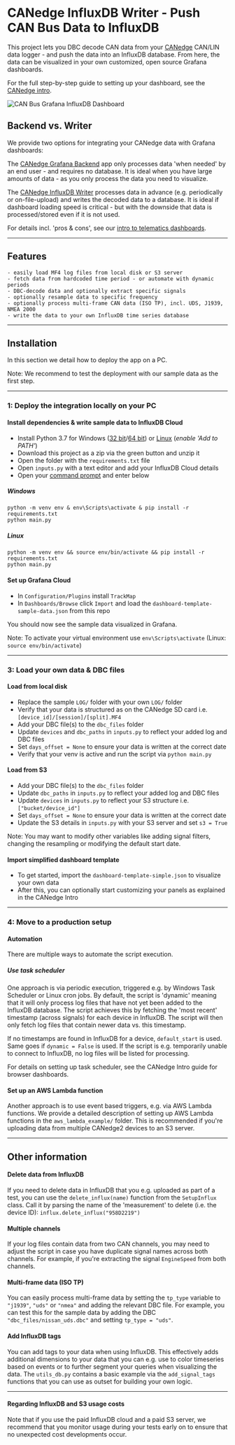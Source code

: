 # CANedge InfluxDB Writer - Push CAN Bus Data to InfluxDB

This project lets you DBC decode CAN data from your [CANedge](https://www.csselectronics.com/pages/can-bus-hardware-products) CAN/LIN data logger - and push the data into an InfluxDB database. From here, the data can be visualized in your own customized, open source Grafana dashboards.

For the full step-by-step guide to setting up your dashboard, see the [CANedge intro](https://canlogger.csselectronics.com/canedge-getting-started/log-file-tools/browser-dashboards).

![CAN Bus Grafana InfluxDB Dashboard](https://canlogger1000.csselectronics.com/img/CAN-Bus-Telematics-Dashboard-InfluxDB-Grafana.png)

## Backend vs. Writer
We provide two options for integrating your CANedge data with Grafana dashboards:

The [CANedge Grafana Backend](https://github.com/CSS-Electronics/canedge-grafana-backend) app only processes data 'when needed' by an end user - and requires no database. It is ideal when you have large amounts of data - as you only process the data you need to visualize. 

The [CANedge InfluxDB Writer](https://github.com/CSS-Electronics/canedge-influxdb-writer) processes data in advance (e.g. periodically or on-file-upload) and writes the decoded data to a database. It is ideal if dashboard loading speed is critical - but with the downside that data is processed/stored even if it is not used.

For details incl. 'pros & cons', see our [intro to telematics dashboards](https://www.csselectronics.com/pages/telematics-dashboard-open-source).

----

## Features
```
- easily load MF4 log files from local disk or S3 server
- fetch data from hardcoded time period - or automate with dynamic periods
- DBC-decode data and optionally extract specific signals
- optionally resample data to specific frequency
- optionally process multi-frame CAN data (ISO TP), incl. UDS, J1939, NMEA 2000
- write the data to your own InfluxDB time series database
```
----

## Installation

In this section we detail how to deploy the app on a PC. 

Note: We recommend to test the deployment with our sample data as the first step.

----

### 1: Deploy the integration locally on your PC

#### Install dependencies & write sample data to InfluxDB Cloud

- Install Python 3.7 for Windows ([32 bit](https://www.python.org/ftp/python/3.7.9/python-3.7.9.exe)/[64 bit](https://www.python.org/ftp/python/3.7.9/python-3.7.9-amd64.exe)) or [Linux](https://www.python.org/downloads/release/python-379/) (_enable 'Add to PATH'_)
- Download this project as a zip via the green button and unzip it 
- Open the folder with the `requirements.txt` file 
- Open `inputs.py` with a text editor and add your InfluxDB Cloud details 
- Open your [command prompt](https://www.youtube.com/watch?v=bgSSJQolR0E&t=47s) and enter below

##### Windows 
```
python -m venv env & env\Scripts\activate & pip install -r requirements.txt
python main.py
```

##### Linux 
```
python -m venv env && source env/bin/activate && pip install -r requirements.txt
python main.py
```

#### Set up Grafana Cloud

- In `Configuration/Plugins` install `TrackMap`
- In `Dashboards/Browse` click `Import` and load the `dashboard-template-sample-data.json` from this repo 

You should now see the sample data visualized in Grafana. 

Note: To activate your virtual environment use `env\Scripts\activate` (Linux: `source env/bin/activate`)

----

### 3: Load your own data & DBC files 

#### Load from local disk 
- Replace the sample `LOG/` folder with your own `LOG/` folder
- Verify that your data is structured as on the CANedge SD card i.e. `[device_id]/[session]/[split].MF4`
- Add your DBC file(s) to the `dbc_files` folder
- Update `devices` and `dbc_paths` in `inputs.py` to reflect your added log and DBC files
- Set `days_offset = None` to ensure your data is written at the correct date
- Verify that your venv is active and run the script via `python main.py` 

#### Load from S3
- Add your DBC file(s) to the `dbc_files` folder
- Update `dbc_paths` in `inputs.py` to reflect your added log and DBC files
- Update `devices` in `inputs.py` to reflect your S3 structure i.e. `["bucket/device_id"]`
- Set `days_offset = None` to ensure your data is written at the correct date
- Update the S3 details in `inputs.py` with your S3 server and set `s3 = True` 

Note: You may want to modify other variables like adding signal filters, changing the resampling or modifying the default start date.

#### Import simplified dashboard template 
- To get started, import the `dashboard-template-simple.json` to visualize your own data
- After this, you can optionally start customizing your panels as explained in the CANedge Intro

----

### 4: Move to a production setup

#### Automation 
There are multiple ways to automate the script execution. 

##### Use task scheduler
One approach is via periodic execution, triggered e.g. by Windows Task Scheduler or Linux cron jobs. By default, the script is 'dynamic' meaning that it will only process log files that have not yet been added to the InfluxDB database. The script achieves this by fetching the 'most recent' timestamp (across signals) for each device in InfluxDB. The script will then only fetch log files that contain newer data vs. this timestamp. 

If no timestamps are found in InfluxDB for a device, `default_start` is used. Same goes if `dynamic = False` is used. If the script is e.g. temporarily unable to connect to InfluxDB, no log files will be listed for processing.

For details on setting up task scheduler, see the CANedge Intro guide for browser dashboards.

#### Set up an AWS Lambda function
Another approach is to use event based triggers, e.g. via AWS Lambda functions. We provide a detailed description of setting up AWS Lambda functions in the `aws_lambda_example/` folder. This is recommended if you're uploading data from multiple CANedge2 devices to an S3 server.

----

## Other information

#### Delete data from InfluxDB
If you need to delete data in InfluxDB that you e.g. uploaded as part of a test, you can use the `delete_influx(name)` function from the `SetupInflux` class. Call it by parsing the name of the 'measurement' to delete (i.e. the device ID): `influx.delete_influx("958D2219")`

#### Multiple channels
If your log files contain data from two CAN channels, you may need to adjust the script in case you have duplicate signal names across both channels. For example, if you're extracting the signal `EngineSpeed` from both channels. 

#### Multi-frame data (ISO TP)
You can easily process multi-frame data by setting the `tp_type` variable to `"j1939"`, `"uds"` or `"nmea"` and adding the relevant DBC file. For example, you can test this for the sample data by adding the DBC `"dbc_files/nissan_uds.dbc"` and setting `tp_type = "uds"`.

#### Add InfluxDB tags 
You can add tags to your data when using InfluxDB. This effectively adds additional dimensions to your data that you can e.g. use to color timeseries based on events or to further segment your queries when visualizing the data. The `utils_db.py` contains a basic example via the `add_signal_tags` functions that you can use as outset for building your own logic. 

----

#### Regarding InfluxDB and S3 usage costs
Note that if you use the paid InfluxDB cloud and a paid S3 server, we recommend that you monitor usage during your tests early on to ensure that no unexpected cost developments occur.